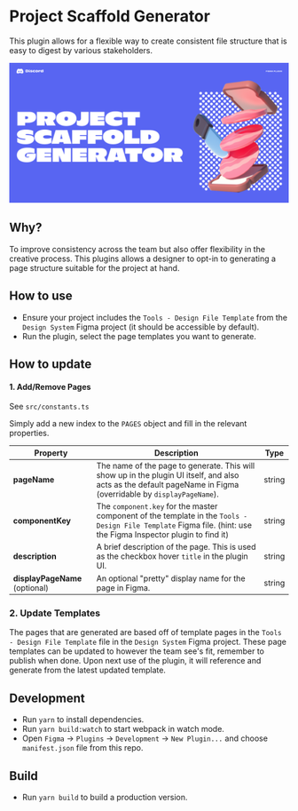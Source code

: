 # Project Scaffold Generator

This plugin allows for a flexible way to create consistent file structure that is easy to digest by various stakeholders.

![banner](.github/banner.png?raw=true)

## Why?

To improve consistency across the team but also offer flexibility in the creative process. This plugins allows a designer to opt-in to generating a page structure suitable for the project at hand.

## How to use

- Ensure your project includes the `Tools - Design File Template` from the `Design System` Figma project (it should be accessible by default).
- Run the plugin, select the page templates you want to generate.

## How to update

#### 1. Add/Remove Pages

See `src/constants.ts`

Simply add a new index to the `PAGES` object and fill in the relevant properties.

| Property                       | Description                                                                                                                                                      | Type   |
| ------------------------------ | ---------------------------------------------------------------------------------------------------------------------------------------------------------------- | ------ |
| **pageName**                   | The name of the page to generate. This will show up in the plugin UI itself, and also acts as the default pageName in Figma (overridable by `displayPageName`).  | string |
| **componentKey**               | The `component.key` for the master component of the template in the `Tools - Design File Template` Figma file. (hint: use the Figma Inspector plugin to find it) | string |
| **description**                | A brief description of the page. This is used as the checkbox hover `title` in the plugin UI.                                                                    | string |
| **displayPageName** (optional) | An optional "pretty" display name for the page in Figma.                                                                                                         | string |

### 2. Update Templates

The pages that are generated are based off of template pages in the `Tools - Design File Template` file in the `Design System` Figma project. These page templates can be updated to however the team see's fit, remember to publish when done. Upon next use of the plugin, it will reference and generate from the latest updated template.

## Development

- Run `yarn` to install dependencies.
- Run `yarn build:watch` to start webpack in watch mode.
- Open `Figma` -> `Plugins` -> `Development` -> `New Plugin...` and choose `manifest.json` file from this repo.


## Build
- Run `yarn build` to build a production version.

